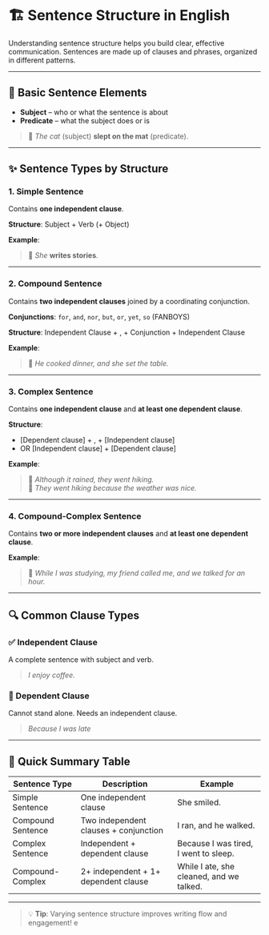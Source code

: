 # 🏗️ Sentence Structure in English

Understanding sentence structure helps you build clear, effective communication. Sentences are made up of clauses and phrases, organized in different patterns.

---

## 🧱 Basic Sentence Elements

- **Subject** – who or what the sentence is about
- **Predicate** – what the subject does or is

> 🔹 _The cat_ (subject) **slept on the mat** (predicate).

---

## ✨ Sentence Types by Structure

### 1. **Simple Sentence**

Contains **one independent clause**.

**Structure**: Subject + Verb (+ Object)

**Example**:

> 🔹 _She_ **writes stories**.

---

### 2. **Compound Sentence**

Contains **two independent clauses** joined by a coordinating conjunction.

**Conjunctions**: `for`, `and`, `nor`, `but`, `or`, `yet`, `so` (FANBOYS)

**Structure**: Independent Clause + , + Conjunction + Independent Clause

**Example**:

> 🔹 _He cooked dinner, and she set the table._

---

### 3. **Complex Sentence**

Contains **one independent clause** and **at least one dependent clause**.

**Structure**:

- [Dependent clause] + , + [Independent clause]
- OR [Independent clause] + [Dependent clause]

**Example**:

> 🔹 _Although it rained, they went hiking._  
> 🔹 _They went hiking because the weather was nice._

---

### 4. **Compound-Complex Sentence**

Contains **two or more independent clauses** and **at least one dependent clause**.

**Example**:

> 🔹 _While I was studying, my friend called me, and we talked for an hour._

---

## 🔍 Common Clause Types

### ✅ Independent Clause

A complete sentence with subject and verb.

> _I enjoy coffee._

### 🔗 Dependent Clause

Cannot stand alone. Needs an independent clause.

> _Because I was late_

---

## 📌 Quick Summary Table

| Sentence Type     | Description                           | Example                                  |
| ----------------- | ------------------------------------- | ---------------------------------------- |
| Simple Sentence   | One independent clause                | She smiled.                              |
| Compound Sentence | Two independent clauses + conjunction | I ran, and he walked.                    |
| Complex Sentence  | Independent + dependent clause        | Because I was tired, I went to sleep.    |
| Compound-Complex  | 2+ independent + 1+ dependent clause  | While I ate, she cleaned, and we talked. |

---

> 💡 **Tip**: Varying sentence structure improves writing flow and engagement!
> e
